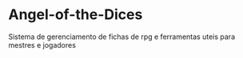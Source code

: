 # Angel-of-the-Dices
Sistema de gerenciamento de fichas de rpg e ferramentas uteis para mestres e jogadores 
